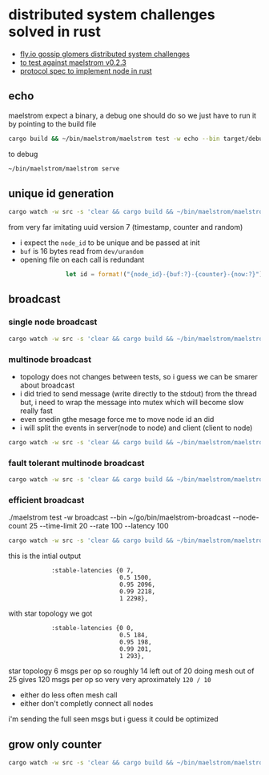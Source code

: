 # distributed system challenges solved in rust

- [fly.io gossip glomers distributed system challenges](https://fly.io/dist-sys)
- [to test against maelstrom v0.2.3](https://github.com/jepsen-io/maelstrom/releases/tag/v0.2.3)
- [protocol spec to implement node in rust](https://github.com/jepsen-io/maelstrom/blob/main/doc/protocol.md)


## echo

maelstrom expect a binary, a debug one should do so we just have to run it by pointing to the build file

```sh
cargo build && ~/bin/maelstrom/maelstrom test -w echo --bin target/debug/gossip-glomers --node-count 1 --time-limit 10
```

to debug

```sh
~/bin/maelstrom/maelstrom serve
```

## unique id generation

```sh
cargo watch -w src -s 'clear && cargo build && ~/bin/maelstrom/maelstrom test -w unique-ids --bin target/debug/gossip-glomers --time-limit 30 --rate 1000 --node-count 3 --availability total --nemesis partition'
```

from very far imitating uuid version 7 (timestamp, counter and random)
- i expect the `node_id` to be unique and be passed at init
- `buf` is 16 bytes read from `dev/urandom`
-  opening file on each call is redundant
```rust
                let id = format!("{node_id}-{buf:?}-{counter}-{now:?}");
```

## broadcast

### single node broadcast

```sh
cargo watch -w src -s 'clear && cargo build && ~/bin/maelstrom/maelstrom test -w broadcast --bin target/debug/gossip-glomers --node-count 1 --time-limit 20 --rate 10'
```

### multinode broadcast 

- topology does not changes between tests, so i guess we can be smarer about broadcast
- i did tried to send message (write directly to the stdout) from the thread but, i need to
  wrap the message into mutex which will become slow really fast
- even snedin gthe mesage force me to move node id an did
- i will split the events in server(node to node) and client (client to node)

```sh
cargo watch -w src -s 'clear && cargo build && ~/bin/maelstrom/maelstrom test -w broadcast --bin target/debug/gossip-glomers --node-count 5 --time-limit 20 --rate 10'
```

### fault tolerant multinode broadcast

```sh
cargo watch -w src -s 'clear && cargo build && ~/bin/maelstrom/maelstrom test -w broadcast --bin target/debug/gossip-glomers --node-count 5 --time-limit 20 --rate 10 --nemesis partition'
```

### efficient broadcast
./maelstrom test -w broadcast --bin ~/go/bin/maelstrom-broadcast --node-count 25 --time-limit 20 --rate 100 --latency 100

```sh
cargo watch -w src -s 'clear && cargo build && ~/bin/maelstrom/maelstrom test -w broadcast --bin target/debug/gossip-glomers --node-count 25 --time-limit 20 --rate 100 --latency 100'
```

this is the intial output
```
            :stable-latencies {0 7,
                               0.5 1500,
                               0.95 2096,
                               0.99 2218,
                               1 2298},
```
with star topology we got 
```
            :stable-latencies {0 0,
                               0.5 184,
                               0.95 198,
                               0.99 201,
                               1 293},
```
star topology 6 msgs per op so roughly 14 left out of 20
doing mesh out of 25 gives 120 msgs per op
so very very aproximately `120 / 10`
- either do less often mesh call
- either don't completly connect all nodes

i'm sending the full seen msgs but i guess it could be optimized
## grow only counter

```sh
cargo watch -w src -s 'clear && cargo build && ~/bin/maelstrom/maelstrom test -w g-counter --bin target/debug/gossip-glomers --node-count 3 --rate 100 --time-limit 2 --nemesis partition'
```
